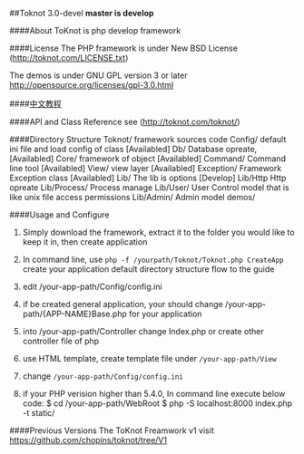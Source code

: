 ##Toknot 3.0-devel
**master is develop**

####About
ToKnot is php develop framework

####License
The PHP framework is under New BSD License (http://toknot.com/LICENSE.txt)

The demos is under GNU GPL version 3 or later <http://opensource.org/licenses/gpl-3.0.html>

####[中文教程](http://toknot.com/category/tutorials/)

####API and Class Reference
see (http://toknot.com/toknot/)

####Directory Structure
    Toknot/             framework sources code
          Config/       default ini file and load config of class [Availabled]
          Db/           Database opreate, [Availabled]
          Core/         framework of object [Availabled]
          Command/      Command line tool [Availabled]
          View/         view layer [Availabled]
          Exception/    Framework Exception class  [Availabled]
          Lib/          The lib is options [Develop]
          Lib/Http         Http opreate
          Lib/Process/      Process manage
          Lib/User/         User Control model that is like unix file access permissions
          Lib/Admin/        Admin model
     demos/

####Usage and Configure

1. Simply download the framework, extract it to the folder you would like to keep it in, then create application

2. In command line, use `php -f /yourpath/Toknot/Toknot.php CreateApp` create your application default directory structure flow to the guide  

3. edit /your-app-path/Config/config.ini

4. if be created general application, your should change /your-app-path/{APP-NAME}Base.php for your application

5. into /your-app-path/Controller change Index.php or create other controller file of php

6. use HTML template, create template file under `/your-app-path/View`

7. change `/your-app-path/Config/config.ini`

8. if your PHP verision higher than 5.4.0, In command line execute below code:
    $ cd /your-app-path/WebRoot
    $ php -S localhost:8000 index.php -t static/


####Previous Versions
The ToKnot Freamwork v1 visit https://github.com/chopins/toknot/tree/V1
